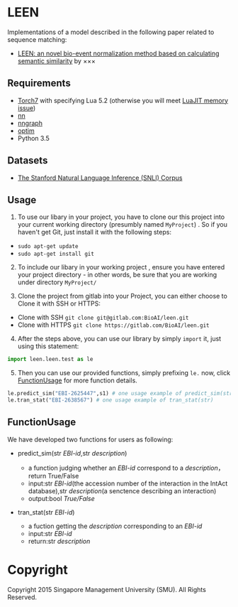 # LEEN
Implementations of a model described in the following paper related to sequence matching:

- [LEEN: an novel bio-event normalization method based on calculating semantic similarity](https://arxiv.org/abs/1512.08849) by ×××

## Requirements
- [Torch7](https://github.com/torch/torch7) with specifying Lua 5.2 (otherwise you will meet [LuaJIT memory issue](https://github.com/OpenNMT/OpenNMT/issues/26))
- [nn](https://github.com/torch/nn)
- [nngraph](https://github.com/torch/nngraph)
- [optim](https://github.com/torch/optim)
- Python 3.5

## Datasets
- [The Stanford Natural Language Inference (SNLI) Corpus](http://nlp.stanford.edu/projects/snli/)

## Usage

1. To use our libary in your project, you have to clone our this project into your current working directory (presumbly named `MyProject`) . So if you haven't get Git, just install it with the following steps:
  * ```sudo apt-get update```
  * ```sudo apt-get install git```

2. To include our libary in your working project , ensure you have entered your project directory - in other words, be sure that you are working under directory `MyProject/` 

3. Clone the project from gitlab into your Project, you can either choose to Clone it with SSH or HTTPS:

* Clone with SSH
 ```git clone git@gitlab.com:BioAI/leen.git```
* Clone with HTTPS
 ```git clone https://gitlab.com/BioAI/leen.git```

4. After the steps above, you can use our library by simply `import` it, just using this statement:
```python
import leen.leen.test as le
```

5. Then you can use our provided functions, simply prefixing `le.` now, click [FunctionUsage](#FunctionUsage) for more function details.
```python
le.predict_sim("EBI-2625447",s1) # one usage example of predict_sim(str,str)
le.tran_stat("EBI-2638567") # one usage example of tran_stat(str)
```

## FunctionUsage
We have developed two functions for users as following:
* predict_sim(str *EBI-id*,str *description*)
	* a function judging whether an *EBI-id* correspond to a *description*，return True/False 
    * input:str *EBI-id*(the accession number of the interaction in the IntAct database),str *description*(a senctence describing an interaction)
	* output:bool *True/False*

* tran_stat(str *EBI-id*)
	* a fuction getting the *description* corresponding to an *EBI-id*
	* input:str *EBI-id*
	* return:str *description*

# Copyright
Copyright 2015 Singapore Management University (SMU). All Rights Reserved.
